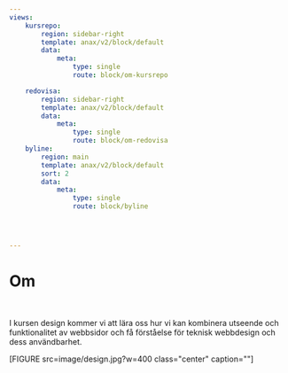 ```yaml
---
views:
    kursrepo:
        region: sidebar-right
        template: anax/v2/block/default
        data:
            meta:
                type: single
                route: block/om-kursrepo

    redovisa:
        region: sidebar-right
        template: anax/v2/block/default
        data:
            meta:
                type: single
                route: block/om-redovisa
    byline:
        region: main
        template: anax/v2/block/default
        sort: 2
        data:
            meta:
                type: single
                route: block/byline




---
```

Om
=========================

<br>

I kursen design kommer vi att lära oss hur vi kan kombinera utseende och funktionalitet av webbsidor och få förståelse för teknisk webbdesign och dess användbarhet.


[FIGURE src=image/design.jpg?w=400 class="center" caption=""]

